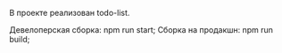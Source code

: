 В проекте реализован todo-list. 

Девелоперская сборка: npm run start;
Сборка на продакшн: npm run build;
